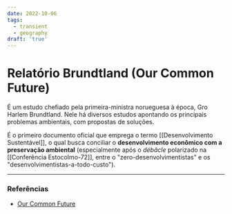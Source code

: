 ```yaml
---
date: 2022-10-06
tags:
  - transient
  - geography
draft: 'true'
---
```

# Relatório Brundtland (Our Common Future)
É um estudo chefiado pela primeira-ministra norueguesa à época, Gro Harlem Brundtland. Nele há diversos estudos apontando os principais problemas ambientais, com propostas de soluções.

É o primeiro documento oficial que emprega o termo [[Desenvolvimento Sustentável]], o qual busca conciliar o **desenvolvimento econômico com a preservação ambiental** (especialmente após o *débâcle* polarizado na [[Conferência Estocolmo-72]], entre o "zero-desenvolvimentistas" e os "desenvolvimentistas-a-todo-custo").


---
### Referências
- [Our Common Future](https://sustainabledevelopment.un.org/content/documents/5987our-common-future.pdf)